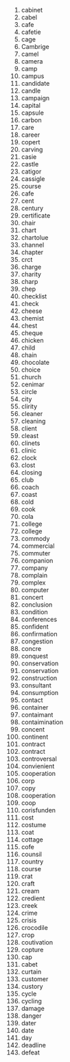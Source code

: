 1. cabinet
2. cabel
3. cafe
4. cafetie
5. cage
6. Cambrige
7. camel
8. camera
9. camp
10. campus
11. candidate
12. candle
13. campaign
14. capital
15. capsule
16. carbon
17. care
18. career
19. copert
20. carving
21. casie
22. castle
23. catigor
24. cassigle
25. course
26. cafe
27. cent
28. century
29. certificate
30. chair
31. chart
32. chartolue
33. channel
34. chapter
35. crct
36. charge
37. charity
38. charp
39. chep
40. checklist
41. check
42. cheese
43. chemist
44. chest
45. cheque
46. chicken
47. child
48. chain
49. chocolate
50. choice
51. church
52. cenimar
53. circle
54. city
55. clirity
56. cleaner
57. cleaning
58. client
59. cleast
60. clinets
61. clinic
62. clock
63. clost
64. closing
65. club
66. coach
67. coast
68. cold
69. cook
70. cola
71. college
72. college
73. commody
74. commercial
75. commuter
76. companion
77. company
78. complain
79. complex
80. computer
81. concert
82. conclusion
83. condition
84. conferences
85. confident
86. confirmation
87. congestion
88. concre
89. conquest
90. conservation
91. conservation
92. construction
93. consultant
94. consumption
95. contact
96. container
97. contaimant
98. contaimination
99. concent
100. continent
101. contract
102. contract
103. controversal
104. convienient
105. cooperation
106. corp
107. copy
108. cooperation
109. coop
110. corisfunden
111. cost
112. costume
113. coat
114. cottage
115. cofe
116. counsil
117. country
118. course
119. crat
120. craft
121. cream
122. credient
123. creek
124. crime
125. crisis
126. crocodile
127. crop
128. coutivation
129. copture
130. cap
131. cabet
132. curtain
133. customer
134. custory
135. cycle
136. cycling
137. damage
138. danger
139. dater
140. date
141. day
142. deadline
143. defeat